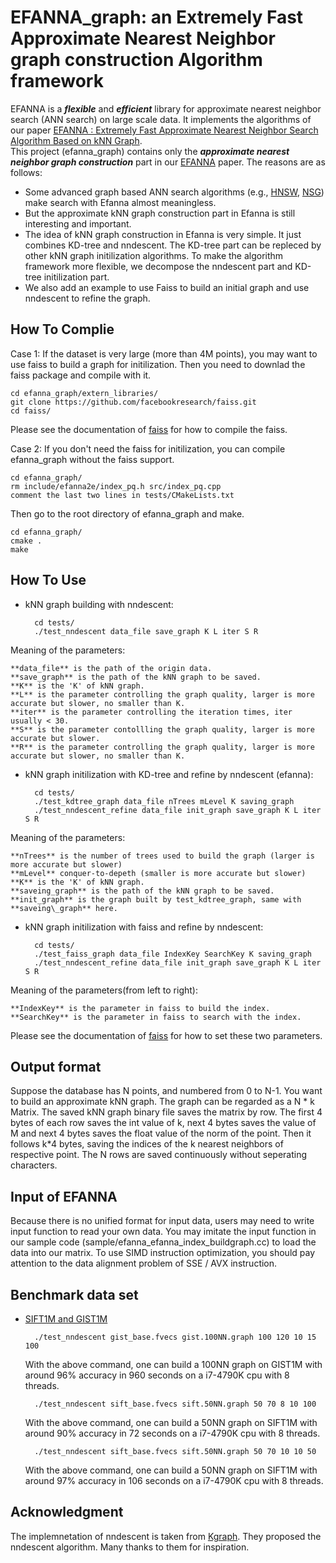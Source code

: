 EFANNA\_graph: an Extremely Fast Approximate Nearest Neighbor graph construction Algorithm framework 
============
EFANNA is a ***flexible*** and ***efficient*** library for approximate nearest neighbor search (ANN search) on large scale data. It implements the algorithms of our paper [EFANNA : Extremely Fast Approximate Nearest Neighbor Search Algorithm Based on kNN Graph](http://arxiv.org/abs/1609.07228).    
This project (efanna_graph) contains only the ***approximate nearest neighbor graph construction*** part in our [EFANNA](http://arxiv.org/abs/1609.07228) paper. 
The reasons are as follows:
* Some advanced graph based ANN search algorithms (e.g., [HNSW](https://github.com/searchivarius/nmslib), [NSG](https://github.com/ZJULearning/nsg)) make search with Efanna almost meaningless.
* But the approximate kNN graph construction part in Efanna is still interesting and important.
* The idea of kNN graph construction in Efanna is very simple. It just combines KD-tree and nndescent. The KD-tree part can be repleced by other kNN graph initilization algorithms. To make the algorithm framework more flexible, we decompose the nndescent part and KD-tree initilization part.
* We also add an example to use Faiss to build an initial graph and use nndescent to refine the graph.


How To Complie    
-------
Case 1: If the dataset is very large (more than 4M points), you may want to use faiss to build a graph for initilization. Then you need to downlad the faiss package and compile with it. 

    cd efanna_graph/extern_libraries/
    git clone https://github.com/facebookresearch/faiss.git
    cd faiss/

  Please see the documentation of [faiss](https://github.com/facebookresearch/faiss) for how to compile the faiss.


Case 2: If you don't need the faiss for initilization, you can compile efanna_graph without the faiss support.

    cd efanna_graph/
    rm include/efanna2e/index_pq.h src/index_pq.cpp
    comment the last two lines in tests/CMakeLists.txt

Then go to the root directory of efanna_graph and make.    

	cd efanna_graph/
	cmake .
    make

How To Use    
------

* kNN graph building with nndescent:    

		cd tests/   
		./test_nndescent data_file save_graph K L iter S R

 Meaning of the parameters:    

    **data_file** is the path of the origin data.
    **save_graph** is the path of the kNN graph to be saved.
    **K** is the 'K' of kNN graph.
    **L** is the parameter controlling the graph quality, larger is more accurate but slower, no smaller than K.
    **iter** is the parameter controlling the iteration times, iter usually < 30.
    **S** is the parameter contollling the graph quality, larger is more accurate but slower.
    **R** is the parameter controlling the graph quality, larger is more accurate but slower, no smaller than K.


* kNN graph initilization with KD-tree and refine by nndescent (efanna):    

		cd tests/   
        ./test_kdtree_graph data_file nTrees mLevel K saving_graph
        ./test_nndescent_refine data_file init_graph save_graph K L iter S R

 Meaning of the parameters:    

    **nTrees** is the number of trees used to build the graph (larger is more accurate but slower)
    **mLevel** conquer-to-depeth (smaller is more accurate but slower) 
    **K** is the 'K' of kNN graph.
    **saveing_graph** is the path of the kNN graph to be saved.
    **init_graph** is the graph built by test_kdtree_graph, same with **saveing\_graph** here.

	
* kNN graph initilization with faiss and refine by nndescent:    

		cd tests/   
        ./test_faiss_graph data_file IndexKey SearchKey K saving_graph
        ./test_nndescent_refine data_file init_graph save_graph K L iter S R

 Meaning of the parameters(from left to right):    

    **IndexKey** is the parameter in faiss to build the index.
    **SearchKey** is the parameter in faiss to search with the index.

   Please see the documentation of [faiss](https://github.com/facebookresearch/faiss) for how to set these two parameters.



Output format
------
Suppose the database has N points, and numbered from 0 to N-1. You want to build an approximate kNN graph. The graph can be regarded as a N * k Matrix. The saved kNN graph binary file saves the matrix by row. The first 4 bytes of each row saves the int value of k, next 4 bytes saves the value of M and next 4 bytes saves the float value of the norm of the point. Then it follows k*4 bytes, saving the indices of the k nearest neighbors of respective point. The N rows are saved continuously without seperating characters.   

Input of EFANNA
------
Because there is no unified format for input data, users may need to write input function to read your own data. You may imitate the input function in our sample code (sample/efanna\_efanna\_index\_buildgraph.cc) to load the data into our matrix.
To use SIMD instruction optimization, you should pay attention to the data alignment problem of SSE / AVX instruction.  

Benchmark data set
------
* [SIFT1M and GIST1M](http://corpus-texmex.irisa.fr/)

        ./test_nndescent gist_base.fvecs gist.100NN.graph 100 120 10 15 100

    With the above command, one can build a 100NN graph on GIST1M with around 96% accuracy in 960 seconds on a i7-4790K cpu with 8 threads.

        ./test_nndescent sift_base.fvecs sift.50NN.graph 50 70 8 10 100

    With the above command, one can build a 50NN graph on SIFT1M with around 90% accuracy in 72 seconds on a i7-4790K cpu with 8 threads.

        ./test_nndescent sift_base.fvecs sift.50NN.graph 50 70 10 10 50

    With the above command, one can build a 50NN graph on SIFT1M with around 97% accuracy in 106 seconds on a i7-4790K cpu with 8 threads.

Acknowledgment
------
The implemnetation of nndescent is taken from [Kgraph](http://www.kgraph.org). They proposed the nndescent algorithm. Many thanks to them for inspiration.

